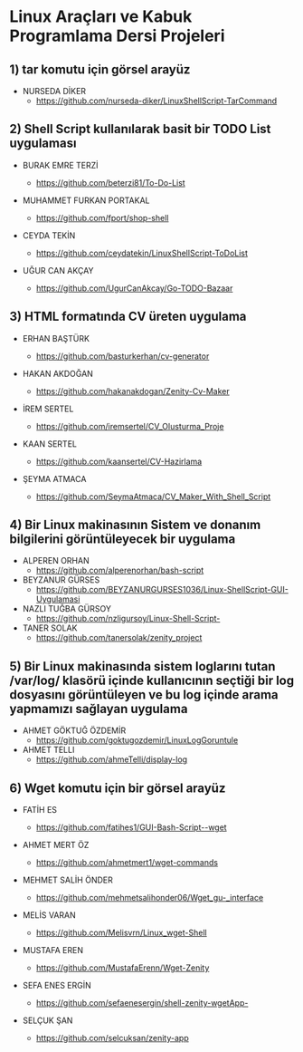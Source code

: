 # Linux Araçları ve Kabuk Programlama Dersi Projeleri

## 1) tar komutu için görsel arayüz
- NURSEDA DİKER
  - https://github.com/nurseda-diker/LinuxShellScript-TarCommand

## 2) Shell Script kullanılarak basit bir TODO List uygulaması

- BURAK EMRE TERZİ
  - https://github.com/beterzi81/To-Do-List

- MUHAMMET FURKAN PORTAKAL
  - https://github.com/fport/shop-shell

- CEYDA TEKİN
  - https://github.com/ceydatekin/LinuxShellScript-ToDoList

- UĞUR CAN AKÇAY
  - https://github.com/UgurCanAkcay/Go-TODO-Bazaar


## 3) HTML formatında CV üreten uygulama

- ERHAN BAŞTÜRK
  - https://github.com/basturkerhan/cv-generator

- HAKAN AKDOĞAN
  - https://github.com/hakanakdogan/Zenity-Cv-Maker

- İREM SERTEL
  - https://github.com/iremsertel/CV_Olusturma_Proje

- KAAN SERTEL
  - https://github.com/kaansertel/CV-Hazirlama

- ŞEYMA ATMACA
  - https://github.com/SeymaAtmaca/CV_Maker_With_Shell_Script



## 4) Bir Linux makinasının Sistem ve donanım bilgilerini görüntüleyecek bir uygulama

- ALPEREN ORHAN
  - https://github.com/alperenorhan/bash-script
- BEYZANUR GÜRSES
  - https://github.com/BEYZANURGURSES1036/Linux-ShellScript-GUI-Uygulamasi
- NAZLI TUĞBA GÜRSOY
  - https://github.com/nzligursoy/Linux-Shell-Script-
- TANER SOLAK
  - https://github.com/tanersolak/zenity_project

## 5) Bir Linux makinasında sistem loglarını tutan /var/log/ klasörü içinde kullanıcının seçtiği bir log dosyasını görüntüleyen ve bu log içinde arama yapmamızı sağlayan uygulama

- AHMET GÖKTUĞ ÖZDEMİR
  - https://github.com/goktugozdemir/LinuxLogGoruntule
- AHMET TELLI
  - https://github.com/ahmeTelli/display-log

## 6) Wget komutu için bir görsel arayüz

- FATİH ES
  - https://github.com/fatihes1/GUI-Bash-Script--wget

- AHMET MERT ÖZ
  - https://github.com/ahmetmert1/wget-commands

- MEHMET SALİH ÖNDER
  - https://github.com/mehmetsalihonder06/Wget_gu-_interface

- MELİS VARAN
  - https://github.com/Melisvrn/Linux_wget-Shell

- MUSTAFA EREN
  - https://github.com/MustafaErenn/Wget-Zenity

- SEFA ENES ERGİN
  - https://github.com/sefaenesergin/shell-zenity-wgetApp-

- SELÇUK ŞAN
  - https://github.com/selcuksan/zenity-app
